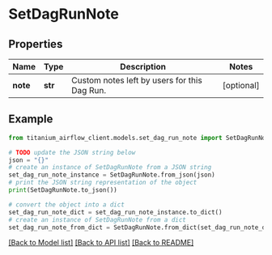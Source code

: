 # SetDagRunNote


## Properties

Name | Type | Description | Notes
------------ | ------------- | ------------- | -------------
**note** | **str** | Custom notes left by users for this Dag Run. | [optional] 

## Example

```python
from titanium_airflow_client.models.set_dag_run_note import SetDagRunNote

# TODO update the JSON string below
json = "{}"
# create an instance of SetDagRunNote from a JSON string
set_dag_run_note_instance = SetDagRunNote.from_json(json)
# print the JSON string representation of the object
print(SetDagRunNote.to_json())

# convert the object into a dict
set_dag_run_note_dict = set_dag_run_note_instance.to_dict()
# create an instance of SetDagRunNote from a dict
set_dag_run_note_from_dict = SetDagRunNote.from_dict(set_dag_run_note_dict)
```
[[Back to Model list]](../README.md#documentation-for-models) [[Back to API list]](../README.md#documentation-for-api-endpoints) [[Back to README]](../README.md)


